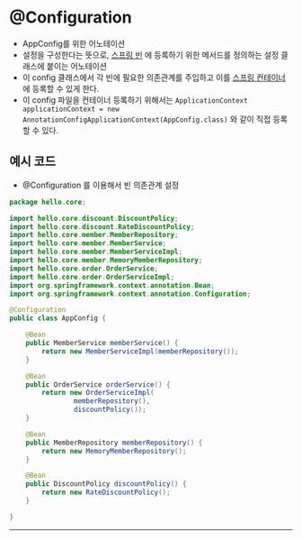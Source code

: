 # @Configuration


- AppConfig를 위한 어노테이션
- 설정을 구성한다는 뜻으로, [스프링 빈](@Bean.md) 에 등록하기 위한 메서드를 정의하는 설정 클래스에 붙이는 어노테이션
- 이 config 클래스에서 각 빈에 필요한 의존관계를 주입하고 이를 [스프링 컨테이너](스프링%20컨테이너.md)에 등록할 수 있게 한다.
- 이 config 파일을 컨테이너 등록하기 위해서는 `ApplicationContext applicationContext = new AnnotationConfigApplicationContext(AppConfig.class)` 와 같이 직접 등록할 수 있다.


## 예시 코드
- @Configuration 를 이용해서 빈 의존관계 설정
```java
package hello.core;

import hello.core.discount.DiscountPolicy;
import hello.core.discount.RateDiscountPolicy;
import hello.core.member.MemberRepository;
import hello.core.member.MemberService;
import hello.core.member.MemberServiceImpl;
import hello.core.member.MemoryMemberRepository;
import hello.core.order.OrderService;
import hello.core.order.OrderServiceImpl;
import org.springframework.context.annotation.Bean;
import org.springframework.context.annotation.Configuration;

@Configuration
public class AppConfig {

    @Bean    
    public MemberService memberService() {
        return new MemberServiceImpl(memberRepository());
    }

    @Bean    
    public OrderService orderService() {
        return new OrderServiceImpl(
                memberRepository(),
                discountPolicy());
	}

    @Bean    
    public MemberRepository memberRepository() {
        return new MemoryMemberRepository();
    }

    @Bean    
    public DiscountPolicy discountPolicy() {
        return new RateDiscountPolicy();
    }

}

```




---
